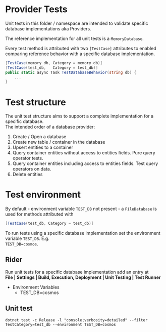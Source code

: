 
# Provider Tests

Unit tests in this folder / namespace are intended to validate specific database implementations aka Providers.

The reference implementation for all unit tests is a `MemoryDatabase`.


Every test method is attributed with two `[TestCase]` attributes to enabled comparing
reference behavior with a specific database implementation.

```csharp
[TestCase(memory_db, Category = memory_db)]
[TestCase(test_db,   Category = test_db)]
public static async Task TestDatabaseBehavior(string db) {
    ...
}
```

# Test structure

The unit test structure aims to support a complete implementation for a specific database.  
The intended order of a database provider:

1. Create / Open a database
2. Create new table / container in the database
3. Upsert entities to a container
4. Query container entities without access to entities fields. Pure query operator tests.
5. Query container entities including access to entities fields. Test query operators on data.
6. Delete entities


# Test environment

By default - environment variable `TEST_DB` not present - a `FileDatabase` is used for methods attributed with
```csharp
[TestCase(test_db, Category = test_db)]
```

To run tests using a specific database implementation set the environment variable `TEST_DB`. E.g.  
`TEST_DB=cosmos`.

## Rider
Run unit tests for a specific database implementation add an entry at  
**File | Settings | Build, Execution, Deployment | Unit Testing | Test Runner**  
- Environment Variables
    - TEST_DB=cosmos

## Unit test
```
dotnet test -c Release -l "console;verbosity=detailed" --filter TestCategory=test_db --environment TEST_DB=cosmos
```